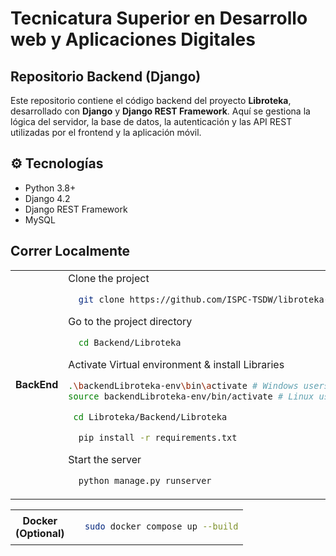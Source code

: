 # Tecnicatura Superior en Desarrollo web y Aplicaciones Digitales

## Repositorio Backend (Django)

Este repositorio contiene el código backend del proyecto **Libroteka**, desarrollado con **Django** y **Django REST Framework**. Aquí se gestiona la lógica del servidor, la base de datos, la autenticación y las API REST utilizadas por el frontend y la aplicación móvil.


## ⚙️ Tecnologías

- Python 3.8+
- Django 4.2
- Django REST Framework
- MySQL


## Correr Localmente

<table>
<tr>
<th> BackEnd </th>
<td>
Clone the project

```bash
  git clone https://github.com/ISPC-TSDW/libroteka-backend.git
``` 

Go to the project directory

```bash
  cd Backend/Libroteka
```

Activate Virtual environment & install Libraries

```bash
.\backendLibroteka-env\bin\activate # Windows users
source backendLibroteka-env/bin/activate # Linux users

```
```bash
 cd Libroteka/Backend/Libroteka
```
```bash
  pip install -r requirements.txt
```

Start the server

```bash
  python manage.py runserver
```
</td>
</tr>
</table>

<table>
<tr>
<th> Docker <br> (Optional) </th>
<td>


```bash
  sudo docker compose up --build
```
</td>
</tr>
</table>
<table>
